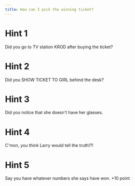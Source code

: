 ```yaml
---
title: How can I pick the winning ticket?
---
```

# Hint 1
Did you go to TV station KROD after buying the ticket?

# Hint 2
Did you SHOW TICKET TO GIRL behind the desk?

# Hint 3
Did you notice that she doesn't have her glasses.

# Hint 4
C'mon, you think Larry would tell the truth!?!

# Hint 5
Say you have whatever numbers she says have won.   +10 point

